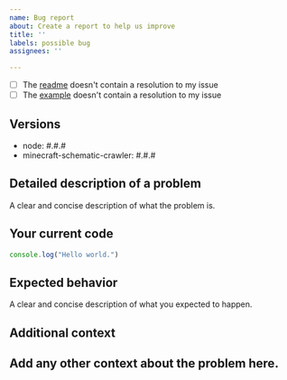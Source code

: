 ```yaml
---
name: Bug report
about: Create a report to help us improve
title: ''
labels: possible bug
assignees: ''

---
```


- [ ] The [readme](https://github.com/rom1504/minecraft-schematic-crawler/README.md) doesn't contain a resolution to my issue 
- [ ] The [example](https://github.com/rom1504/minecraft-schematic-crawler/example.js) doesn't contain a resolution to my issue 

<!-- To mark the checkbox, insert `x` into it: [x] -->

## Versions
 - node: #.#.#
 - minecraft-schematic-crawler: #.#.#

## Detailed description of a problem
A clear and concise description of what the problem is.

## Your current code
```js
console.log("Hello world.")
```

## Expected behavior
A clear and concise description of what you expected to happen.

## Additional context
Add any other context about the problem here.
---
